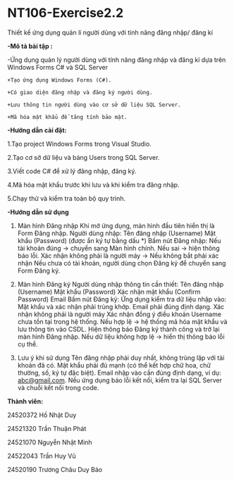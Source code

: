 # NT106-Exercise2.2
Thiết kế ứng dụng quản lí người dùng với tính năng đăng nhập/ đăng kí

**-Mô tả bài tập :**
  
  -Ứng dụng quản lý người dùng với tính năng đăng nhập và đăng kí dựa trên Windows Forms C# và SQL Server
   
    +Tạo ứng dụng Windows Forms (C#).
    
    +Có giao diện đăng nhập và đăng ký người dùng.
    
    +Lưu thông tin người dùng vào cơ sở dữ liệu SQL Server.
    
    +Mã hóa mật khẩu để tăng tính bảo mật.

**-Hướng dẫn cài đặt:**
  
  1.Tạo project Windows Forms trong Visual Studio.
  
  2.Tạo cơ sở dữ liệu và bảng Users trong SQL Server.
  
  3.Viết code C# để xử lý đăng nhập, đăng ký.
  
  4.Mã hóa mật khẩu trước khi lưu và khi kiểm tra đăng nhập.
  
  5.Chạy thử và kiểm tra toàn bộ quy trình.

**-Hướng dẫn sử dụng**

1. Màn hình Đăng nhập
  Khi mở ứng dụng, màn hình đầu tiên hiển thị là Form Đăng nhập.
  Người dùng nhập:
  Tên đăng nhập (Username)
  Mật khẩu (Password) (được ẩn ký tự bằng dấu *)
  Bấm nút Đăng nhập:
  Nếu tài khoản đúng → chuyển sang Màn hình chính.
  Nếu sai → hiện thông báo lỗi.
  Xác nhận không phải là người máy -> Nếu không bắt phải xác nhận
  Nếu chưa có tài khoản, người dùng chọn Đăng ký để chuyển sang Form Đăng ký.

2. Màn hình Đăng ký
  Người dùng nhập thông tin cần thiết:
  Tên đăng nhập (Username)
  Mật khẩu (Password)
  Xác nhận mật khẩu (Confirm Password)
  Email
  Bấm nút Đăng ký:
  Ứng dụng kiểm tra dữ liệu nhập vào:
  Mật khẩu và xác nhận phải trùng khớp.
  Email phải đúng định dạng.
  Xác nhận không phải là người máy
  Xác nhận đồng ý điều khoản
  Username chưa tồn tại trong hệ thống.
  Nếu hợp lệ → hệ thống mã hóa mật khẩu và lưu thông tin vào CSDL.
  Hiện thông báo Đăng ký thành công và trở lại màn hình Đăng nhập.
  Nếu dữ liệu không hợp lệ → hiển thị thông báo lỗi cụ thể.

3. Lưu ý khi sử dụng
  Tên đăng nhập phải duy nhất, không trùng lặp với tài khoản đã có.
  Mật khẩu phải đủ mạnh (có thể kết hợp chữ hoa, chữ thường, số, ký tự đặc biệt).
  Email nhập vào cần đúng định dạng, ví dụ: abc@gmail.com.
  Nếu ứng dụng báo lỗi kết nối, kiểm tra lại SQL Server và chuỗi kết nối trong code.

**Thành viên:**

24520372	Hồ Nhật Duy

24521320	Trần Thuận Phát

24521070	Nguyễn Nhật Minh

24522043	Trần Huy Vũ

24520190	Trương Châu Duy Bảo
